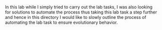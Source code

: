 In this lab while I simply tried to carry out the lab tasks, I was also looking for solutions to automate the process thus taking this lab task a step further and hence in this directory I would like to slowly outline the process of automating the lab task to ensure evolutionary behavior.
